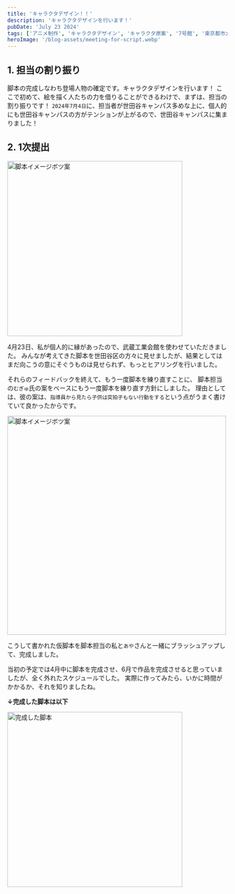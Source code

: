 ```yaml
---
title: 'キャラクタデザイン！！'
description: 'キャラクタデザインを行います！'
pubDate: 'July 23 2024'
tags: ['アニメ制作', 'キャラクタデザイン', 'キャラクタ原案', '7号館', '東京都市大学']
heroImage: '/blog-assets/meeting-for-script.webp'
---
```


## 1. 担当の割り振り

脚本の完成しなわち登場人物の確定です。キャラクタデザインを行います！
ここで初めて、絵を描く人たちの力を借りることができるわけで、まずは、担当の割り振りです！
`2024年7月4日`に、担当者が世田谷キャンパス多めな上に、個人的にも世田谷キャンパスの方がテンションが上がるので、世田谷キャンパスに集まりました！


## 2. 1次提出

<img width="400" src="/blog-assets/images/script-souan.webp" alt="脚本イメージボツ案" />

4月23日、私が個人的に縁があったので、武蔵工業会館を使わせていただきました。
みんなが考えてきた脚本を世田谷区の方々に見せましたが、結果としてはまだ向こうの意にそぐうものは見せられず、もっとヒアリングを行いました。

それらのフィードバックを終えて、もう一度脚本を練り直すことに、
脚本担当の`むぎゅ`氏の案をベースにもう一度脚本を練り直す方針にしました。
理由としては、彼の案は、`指導員から見たら子供は突拍子もない行動をする`という点がうまく書けていて良かったからです。

<img width="500" src="/blog-assets/images/building7.webp" alt="脚本イメージボツ案" />

こうして書かれた仮脚本を脚本担当の私と`あや`さんと一緒にブラッシュアップして、完成しました。

当初の予定では4月中に脚本を完成させ、6月で作品を完成させると思っていましたが、全く外れたスケジュールでした。
実際に作ってみたら、いかに時間がかかるか、それを知りましたね。

**↓完成した脚本は以下**

<a href="https://tcu-yamamana.notion.site/5a4c680ae5d64d4992b3478c2e368b7b?pvs=4">
    <img width="400" src="/blog-assets/images/script-complete.webp" alt="完成した脚本" />
</a>

